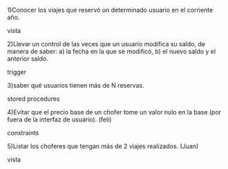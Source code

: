 1)Conocer los viajes que reservó un determinado usuario en el corriente año.

vista

2)Llevar un control de las veces que un usuario modifica su saldo, de manera de saber:
    a) la fecha en la que se modificó, 
    b) el nuevo saldo y el anterior saldo.

trigger

3)saber qué usuarios tienen más de N reservas.

stored procedures

4)Evitar que el precio base de un chofer tome un valor nulo en la base (por fuera de la interfaz de usuario). (feli)

constraints

5)Listar los choferes que tengan más de 2 viajes realizados. (Juan)

vista
